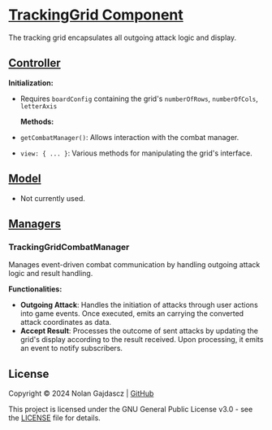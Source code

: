 # [TrackingGrid Component](../../README.md#components-overview)

The tracking grid encapsulates all outgoing attack logic and display.

## [Controller](../../README.md#controller)

**Initialization:**

- Requires `boardConfig` containing the grid's `numberOfRows`, `numberOfCols`, `letterAxis`

  **Methods:**

- `getCombatManager()`: Allows interaction with the combat manager.
- `view: { ... }`: Various methods for manipulating the grid's interface.

## [Model](../../README.md#model)

- Not currently used.

## [Managers](../../README.md#managers)

### TrackingGridCombatManager

Manages event-driven combat communication by handling outgoing attack logic and result handling.

**Functionalities:**

- **Outgoing Attack**: Handles the initiation of attacks through user actions into game events. Once
  executed, emits an carrying the converted attack coordinates as data.
- **Accept Result**: Processes the outcome of sent attacks by updating the grid's display according
  to the result received. Upon processing, it emits an event to notify subscribers.

## License

Copyright © 2024 Nolan Gajdascz | [GitHub](https://github.com/Gajdascz)

This project is licensed under the GNU General Public License v3.0 - see the [LICENSE](LICENSE) file
for details.
